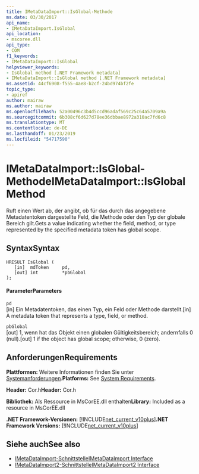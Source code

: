 ```yaml
---
title: IMetaDataImport::IsGlobal-Methode
ms.date: 03/30/2017
api_name:
- IMetaDataImport.IsGlobal
api_location:
- mscoree.dll
api_type:
- COM
f1_keywords:
- IMetaDataImport::IsGlobal
helpviewer_keywords:
- IsGlobal method [.NET Framework metadata]
- IMetaDataImport::IsGlobal method [.NET Framework metadata]
ms.assetid: 44cf6908-f555-4ae8-b2cf-24bd974bf2fe
topic_type:
- apiref
author: mairaw
ms.author: mairaw
ms.openlocfilehash: 52a00496c3b4d5ccd96adaf569c25c64a5709a9a
ms.sourcegitcommit: 6b308cf6d627d78ee36dbbae8972a310ac7fd6c8
ms.translationtype: MT
ms.contentlocale: de-DE
ms.lasthandoff: 01/23/2019
ms.locfileid: "54717590"
---
```

# <a name="imetadataimportisglobal-method"></a><span data-ttu-id="eca0b-102">IMetaDataImport::IsGlobal-Methode</span><span class="sxs-lookup"><span data-stu-id="eca0b-102">IMetaDataImport::IsGlobal Method</span></span>
<span data-ttu-id="eca0b-103">Ruft einen Wert ab, der angibt, ob für das durch das angegebene Metadatentoken dargestellte Feld, die Methode oder den Typ der globale Bereich gilt.</span><span class="sxs-lookup"><span data-stu-id="eca0b-103">Gets a value indicating whether the field, method, or type represented by the specified metadata token has global scope.</span></span>  
  
## <a name="syntax"></a><span data-ttu-id="eca0b-104">Syntax</span><span class="sxs-lookup"><span data-stu-id="eca0b-104">Syntax</span></span>  
  
```  
HRESULT IsGlobal (  
   [in]  mdToken     pd,  
   [out] int         *pbGlobal  
);  
```  
  
#### <a name="parameters"></a><span data-ttu-id="eca0b-105">Parameter</span><span class="sxs-lookup"><span data-stu-id="eca0b-105">Parameters</span></span>  
 `pd`  
 <span data-ttu-id="eca0b-106">[in] Ein Metadatentoken, das einen Typ, ein Feld oder Methode darstellt.</span><span class="sxs-lookup"><span data-stu-id="eca0b-106">[in] A metadata token that represents a type, field, or method.</span></span>  
  
 `pbGlobal`  
 <span data-ttu-id="eca0b-107">[out] 1, wenn hat das Objekt einen globalen Gültigkeitsbereich; andernfalls 0 (null).</span><span class="sxs-lookup"><span data-stu-id="eca0b-107">[out] 1 if the object has global scope; otherwise, 0 (zero).</span></span>  
  
## <a name="requirements"></a><span data-ttu-id="eca0b-108">Anforderungen</span><span class="sxs-lookup"><span data-stu-id="eca0b-108">Requirements</span></span>  
 <span data-ttu-id="eca0b-109">**Plattformen:** Weitere Informationen finden Sie unter [Systemanforderungen](../../../../docs/framework/get-started/system-requirements.md).</span><span class="sxs-lookup"><span data-stu-id="eca0b-109">**Platforms:** See [System Requirements](../../../../docs/framework/get-started/system-requirements.md).</span></span>  
  
 <span data-ttu-id="eca0b-110">**Header:** Cor.h</span><span class="sxs-lookup"><span data-stu-id="eca0b-110">**Header:** Cor.h</span></span>  
  
 <span data-ttu-id="eca0b-111">**Bibliothek:** Als Ressource in MsCorEE.dll enthalten</span><span class="sxs-lookup"><span data-stu-id="eca0b-111">**Library:** Included as a resource in MsCorEE.dll</span></span>  
  
 <span data-ttu-id="eca0b-112">**.NET Framework-Versionen:** [!INCLUDE[net_current_v10plus](../../../../includes/net-current-v10plus-md.md)]</span><span class="sxs-lookup"><span data-stu-id="eca0b-112">**.NET Framework Versions:** [!INCLUDE[net_current_v10plus](../../../../includes/net-current-v10plus-md.md)]</span></span>  
  
## <a name="see-also"></a><span data-ttu-id="eca0b-113">Siehe auch</span><span class="sxs-lookup"><span data-stu-id="eca0b-113">See also</span></span>
- [<span data-ttu-id="eca0b-114">IMetaDataImport-Schnittstelle</span><span class="sxs-lookup"><span data-stu-id="eca0b-114">IMetaDataImport Interface</span></span>](../../../../docs/framework/unmanaged-api/metadata/imetadataimport-interface.md)
- [<span data-ttu-id="eca0b-115">IMetaDataImport2-Schnittstelle</span><span class="sxs-lookup"><span data-stu-id="eca0b-115">IMetaDataImport2 Interface</span></span>](../../../../docs/framework/unmanaged-api/metadata/imetadataimport2-interface.md)
